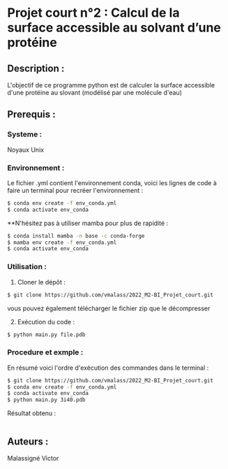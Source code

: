 # Projet court n°2 : Calcul de la surface accessible au solvant d’une protéine
## Description : 
L'objectif de ce programme python est de calculer la surface accessible d'une protéine au slovant (modélisé par une molécule d'eau)

## Prerequis :
### Systeme :
Noyaux Unix 

### Environnement :
Le fichier .yml contient l'environnement conda, voici les lignes de code à faire un terminal pour recréer l'environnement :
```bash
$ conda env create -f env_conda.yml
$ conda activate env_conda
```

**N'hésitez pas à utiliser mamba pour plus de rapidité :
```bash
$ conda install mamba -n base -c conda-forge
$ mamba env create -f env_conda.yml
$ conda activate env_conda
```
###  Utilisation :
1. Cloner le dépôt :
```bash
$ git clone https://github.com/vmalass/2022_M2-BI_Projet_court.git
```
vous pouvez également télécharger le fichier zip que le décompresser

2. Exécution du code :
```bash
$ python main.py file.pdb
```

### Procedure et exmple :
En résumé voici l'ordre d'exécution des commandes dans le terminal :
```bash
$ git clone https://github.com/vmalass/2022_M2-BI_Projet_court.git
$ conda env create -f env_conda.yml
$ conda activate env_conda
$ python main.py 3i40.pdb
```
Résultat obtenu :
```bash

```

## Auteurs :
Malassigné Victor